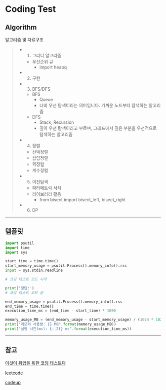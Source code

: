 # Coding Test

## Algorithm

알고리즘 및 자료구조

> - 1. 그리디 알고리즘
>   - 우선순위 큐
>     - import heapq
>
> - 2. 구현
>
> - 3. BFS/DFS
>   - BFS
>     - Queue
>     - 너비 우선 탐색이라는 의미입니다. 가까운 노드부터 탐색하는 알고리즘
>   - DFS
>     - Stack, Recursion
>     - 깊이 우선 탐색이라고 부르며, 그래프에서 깊은 부분을 우선적으로 탐색하는 알고리즘
> 
> - 4. 정렬
>   - 선택정렬
>   - 삽입정렬
>   - 퀵정렬
>   - 계수정렬
>
> - 5. 이진탐색
>   - 파라메트릭 서치
>   - 라이브러리 활용
>     - from bisect import bisect_left, bisect_right
> 
> - 6. DP

---

## 템플릿

```python
import psutil
import time
import sys

start_time = time.time()
start_memory_usage = psutil.Process().memory_info().rss
input = sys.stdin.readline

# 코딩 테스트 코드 시작

print('정답:')
# 코딩 테스트 코드 끝

end_memory_usage = psutil.Process().memory_info().rss
end_time = time.time()
execution_time_ms = (end_time - start_time) * 1000

memory_usage_MB = (end_memory_usage - start_memory_usage) / (1024 * 1024)
print("메모리 사용량: {} MB".format(memory_usage_MB))
print("실행 시간(ms): {:.2f} ms".format(execution_time_ms))
```

---

## 참고

[이것이 취업을 위한 코딩 테스트다](https://github.com/ndb796/python-for-coding-test)

[leetcode](https://leetcode.com/)

[codeup](https://codeup.kr/problemsetsol.php?psid=33)
